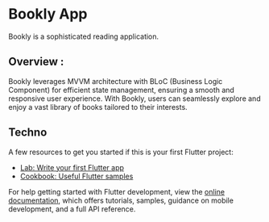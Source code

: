 # Bookly App

Bookly is a sophisticated reading application.

## Overview :

Bookly leverages MVVM architecture with BLoC (Business Logic Component) for efficient state management, ensuring a smooth and responsive user experience. With Bookly, users can seamlessly explore and enjoy a vast library of books tailored to their interests.

## Techno

A few resources to get you started if this is your first Flutter project:

- [Lab: Write your first Flutter app](https://docs.flutter.dev/get-started/codelab)
- [Cookbook: Useful Flutter samples](https://docs.flutter.dev/cookbook)

For help getting started with Flutter development, view the
[online documentation](https://docs.flutter.dev/), which offers tutorials,
samples, guidance on mobile development, and a full API reference.
